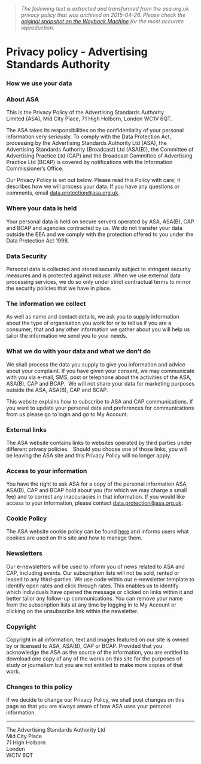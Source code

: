 > *The following text is extracted and transformed from the asa.org.uk privacy policy that was archived on 2015-04-26. Please check the [original snapshot on the Wayback Machine](https://web.archive.org/web/20150426124809id_/http%3A//www.asa.org.uk/General/Privacy-policy.aspx) for the most accurate reproduction.*

# Privacy policy - Advertising Standards Authority

### How we use your data 

### About ASA

This is the Privacy Policy of the Advertising Standards Authority Limited (ASA), Mid City Place, 71 High Holborn, London WC1V 6QT.

The ASA takes its responsibilities on the confidentiality of your personal information very seriously. To comply with the Data Protection Act, processing by the Advertising Standards Authority Ltd (ASA), the Advertising Standards Authority (Broadcast) Ltd (ASA(B)), the Committee of Advertising Practice Ltd (CAP) and the Broadcast Committee of Advertising Practice Ltd (BCAP) is covered by notifications with the Information Commissioner’s Office.

Our Privacy Policy is set out below. Please read this Policy with care; it describes how we will process your data. If you have any questions or comments, email [data.protection@asa.org.uk](mailto:data.protection@asa.org.uk).

### Where your data is held

Your personal data is held on secure servers operated by ASA, ASA(B), CAP and BCAP and agencies contracted by us. We do not transfer your data outside the EEA and we comply with the protection offered to you under the Data Protection Act 1998.

### Data Security

Personal data is collected and stored securely subject to stringent security measures and is protected against misuse. When we use external data processing services, we do so only under strict contractual terms to mirror the security policies that we have in place.

### The information we collect

As well as name and contact details, we ask you to supply information about the type of organisation you work for or to tell us if you are a consumer; that and any other information we gather about you will help us tailor the information we send you to your needs. 

### What we do with your data and what we don’t do

We shall process the data you supply to give you information and advice about your complaint. If you have given your consent, we may communicate with you via e-mail, SMS, post or telephone about the activities of the ASA, ASA(B), CAP and BCAP.  We will not share your data for marketing purposes outside the ASA, ASA(B), CAP and BCAP.

This website explains how to subscribe to ASA and CAP communications. If you want to update your personal data and preferences for communications from us please go to login and go to My Account. 

### External links

The ASA website contains links to websites operated by third parties under different privacy policies.   Should you choose one of those links, you will be leaving the ASA site and this Privacy Policy will no longer apply.

### Access to your information

You have the right to ask ASA for a copy of the personal information ASA, ASA(B), CAP and BCAP hold about you (for which we may charge a small fee) and to correct any inaccuracies in that information. If you would like access to your information, please contact [data.protection@asa.org.uk](mailto:data.protection@asa.org.uk). 

### Cookie Policy

The ASA website cookie policy can be found [here](https://web.archive.org/General/Cookie-Policy.aspx) and informs users what cookies are used on this site and how to manage them.

### Newsletters 

Our e-newsletters will be used to inform you of news related to ASA and CAP, including events. Our subscription lists will not be sold, rented or leased to any third-parties. We use code within our e-newsletter template to identify open rates and click through rates. This enables us to identify which individuals have opened the message or clicked on links within it and better tailor any follow-up communications. You can remove your name from the subscription lists at any time by logging in to My Account or clicking on the unsubscribe link within the newsletter.

### Copyright

Copyright in all information, text and images featured on our site is owned by or licensed to ASA, ASA(B), CAP or BCAP. Provided that you acknowledge the ASA as the source of the information, you are entitled to download one copy of any of the works on this site for the purposes of study or journalism but you are not entitled to make more copies of that work.

### Changes to this policy

If we decide to change our Privacy Policy, we shall post changes on this page so that you are always aware of how ASA uses your personal information.

* * *

The Advertising Standards Authority Ltd  
Mid City Place  
71 High Holborn  
London  
WC1V 6QT 
